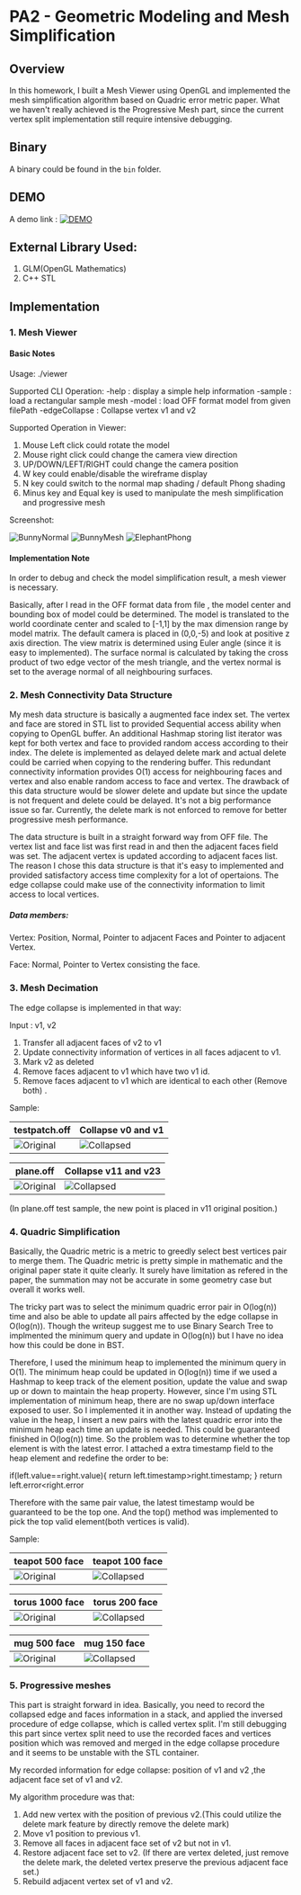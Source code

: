 # PA2 - Geometric Modeling and Mesh Simplification

## Overview

In this homework, I built a Mesh Viewer using OpenGL and implemented the mesh simplification algorithm based on Quadric error metric paper. What we haven't really achieved is the Progressive Mesh part, since the current vertex split implementation still require intensive debugging.

## Binary
A binary could be found in the `bin` folder.

## DEMO

A demo link : 
[![DEMO](https://img.youtube.com/vi/qRcbGN9I86I/0.jpg)](https://www.youtube.com/watch?v=qRcbGN9I86I)

## External Library Used:
1. GLM(OpenGL Mathematics) 
2. C++ STL

## Implementation

### 1. Mesh Viewer

#### Basic Notes
Usage: ./viewer <op> <args>

Supported CLI Operation:
-help : display a simple help information
-sample : load a rectangular sample mesh
-model <filePath> : load OFF format model from given filePath
-edgeCollapse <v1> <v2> : Collapse vertex v1 and v2

Supported Operation in Viewer:
1. Mouse Left click could rotate the model
2. Mouse right click could change the camera view direction
3. UP/DOWN/LEFT/RIGHT could change the camera position
4. W key could enable/disable the wireframe display
5. N key could switch to the normal map shading / default Phong shading
6. Minus key and Equal key is used to manipulate the mesh simplification and progressive mesh

Screenshot:

![BunnyNormal](images/1.png) ![BunnyMesh](images/2.png)  ![ElephantPhong](images/6.png)


#### Implementation Note

In order to debug and check the model simplification result, a mesh viewer is necessary. 

Basically, after I read in the OFF format data from file , the model center and bounding box of model could be determined. The model is translated to the world coordinate center and scaled to [-1,1] by the max dimension range by model matrix. The default camera is placed in (0,0,-5) and look at positive z axis direction. The view matrix is determined using Euler angle (since it is easy to implemented). The surface normal is calculated by taking the cross product of two edge vector of the mesh triangle, and the vertex normal is set to the average normal of all neighbouring surfaces.

### 2. Mesh Connectivity Data Structure

My mesh data structure is basically a augmented face index set. The vertex and face are stored in STL list to provided Sequential access ability when copying to OpenGL buffer. An additional Hashmap storing list iterator was kept for both vertex and face to provided random access according to their index. The delete is implemented as delayed delete mark and actual delete could be carried when copying to the rendering buffer. This redundant connectivity information provides O(1) access for neighbouring faces and vertex and also enable random access to face and vertex. The drawback of this data structure would be slower delete and update but since the update is not frequent and delete could be delayed. It's not a big performance issue so far. Currently, the delete mark is not enforced to remove for better progressive mesh performance. 

The data structure is built in a straight forward way from OFF file. The vertex list and face list was first read in and then the adjacent faces field was set. The adjacent vertex is updated according to adjacent faces list. The reason I chose this data structure is that it's easy to implemented and provided satisfactory access time complexity for a lot of opertaions. The edge collapse could make use of the connectivity information to limit access to local vertices.  


##### Data members:
Vertex: Position, Normal, Pointer to adjacent Faces and Pointer to adjacent Vertex.

Face: Normal, Pointer to Vertex consisting the face.

### 3. Mesh Decimation

The edge collapse is implemented in that way:

Input : v1, v2

1. Transfer all adjacent faces of v2 to v1
2. Update connectivity information of vertices in all faces adjacent to v1.
3. Mark v2 as deleted
4. Remove faces adjacent to v1 which have two v1 id.
5. Remove faces adjacent to v1 which are identical to each other (Remove both) .

Sample:

| testpatch.off       |  Collapse v0 and v1    |
|---------------------| -----------------------|
|![Original](images/5.png)| ![Collapsed](images/8.png)  |

| plane.off       |  Collapse v11 and v23    |
|---------------------| -----------------------|
|![Original](images/9.png)| ![Collapsed](images/10.png)  |

(In plane.off test sample, the new point is placed in v11 original position.)

### 4. Quadric Simplification

Basically, the Quadric metric is a metric to greedly select best vertices pair to merge them. The Quadric metric is pretty simple in mathematic and the original paper state it quite clearly. It surely have limitation as refered in the paper, the summation may not be accurate in some geometry case but overall it works well.

The tricky part was to select the minimum quadric error pair in O(log(n)) time and also be able to update all pairs affected by the edge collapse in O(log(n)). Though the writeup suggest me to use Binary Search Tree to implmented the minimum query and update in O(log(n)) but I have no idea how this could be done in BST. 

Therefore, I used the minimum heap to implemented the minimum query in O(1). The minimum heap could be updated in O(log(n)) time if we used a Hashmap to keep track of the element position, update the value and swap up or down to maintain the heap property. However, since I'm using STL implementation of minimum heap, there are no swap up/down interface exposed to user. So I implemented it in another way. Instead of updating the value in the heap, I insert a new pairs with the latest quadric error into the minimum heap each time an update is needed. This could be guaranteed finished in O(log(n)) time. So the problem was to determine whether the top element is with the latest error. I attached a extra timestamp field to the heap element and redefine the order to be:

if(left.value==right.value){
	return left.timestamp>right.timestamp;
}
return left.error<right.error

Therefore with the same pair value, the latest timestamp would be guaranteed to be the top one. And the top() method was implemented to pick the top valid element(both vertices is valid).

Sample:

| teapot 500 face       |  teapot 100 face    |
|---------------------| -----------------------|
|![Original](images/teapot500.png)| ![Collapsed](images/teapot100.png)  |

| torus 1000 face       |  torus 200 face    |
|---------------------| -----------------------|
|![Original](images/torus1000.png)| ![Collapsed](images/torus200.png)  |

| mug 500 face       |  mug 150 face    |
|---------------------| -----------------------|
|![Original](images/mug500.png)| ![Collapsed](images/mug150.png)  |

### 5. Progressive meshes

This part is straight forward in idea. Basically, you need to record the collapsed edge and faces information in a stack, and applied the inversed procedure of edge collapse, which is called vertex split. I'm still debugging this part since vertex split need to use the recorded faces and vertices position which was removed and merged in the edge collapse procedure and it seems to be unstable with the STL container. 

My recorded information for edge collapse:
position of v1 and v2 ,the adjacent face set of v1 and v2.

My algorithm procedure was that:
1. Add new vertex with the position of previous v2.(This could utilize the delete mark feature by directly remove the delete mark)
2. Move v1 position to previous v1.
3. Remove all faces in adjacent face set of v2 but not in v1.
4. Restore adjacent face set to v2. (If there are vertex deleted, just remove the delete mark, the deleted vertex preserve the previous adjacent face set.)
5. Rebuild adjacent vertex set of v1 and v2.
